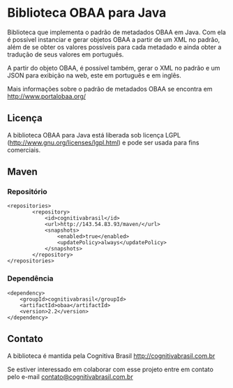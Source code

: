 Biblioteca OBAA para Java
=====================================================
Biblioteca que implementa o padrão de metadados OBAA em Java. 
Com ela é possível instanciar e gerar objetos OBAA a partir de um XML no padrão, além de se obter 
os valores possíveis para cada metadado e ainda obter a tradução de seus valores em português.

A partir do objeto OBAA, é possível também, gerar o XML no padrão e um JSON para exibição na web, este em português e em inglês. 

Mais informações sobre o padrão de metadados OBAA se encontra em http://www.portalobaa.org/

Licença
-------------------------------------------------------------
A biblioteca OBAA para Java está liberada sob licença LGPL (http://www.gnu.org/licenses/lgpl.html) e pode ser usada para fins comerciais.


Maven
-------------------------------------------------------------

### Repositório ###
```
<repositories>
        <repository>
            <id>cognitivabrasil</id>
            <url>http://143.54.83.93/maven/</url>
            <snapshots>
                <enabled>true</enabled>
                <updatePolicy>always</updatePolicy>
            </snapshots>
        </repository>
</repositories>
```

### Dependência ###

```
<dependency>
    <groupId>cognitivabrasil</groupId>
    <artifactId>obaa</artifactId>
    <version>2.2</version>
</dependency>
```

Contato
-------------------------------------------------------------

A biblioteca é mantida pela Cognitiva Brasil http://cognitivabrasil.com.br

Se estiver interessado em colaborar com esse projeto entre em contato pelo e-mail contato@cognitivabrasil.com.br